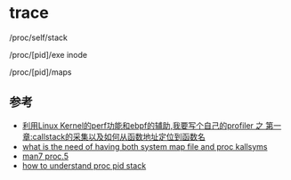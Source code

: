 
# trace

/proc/self/stack

/proc/[pid]/exe inode

/proc/[pid]/maps

## 参考

- [利用Linux Kernel的perf功能和ebpf的辅助,我要写个自己的profiler 之 第一章:callstack的采集以及如何从函数地址定位到函数名](https://www.bilibili.com/video/BV1Ta411G73D/)
- [what is the need of having both system map file and proc kallsyms](https://stackoverflow.com/questions/28936630/what-is-the-need-of-having-both-system-map-file-and-proc-kallsyms)
- [man7 proc.5](https://man7.org/linux/man-pages/man5/proc.5.html)
- [how to understand proc pid stack](https://stackoverflow.com/questions/33429376/how-to-understand-proc-pid-stack)